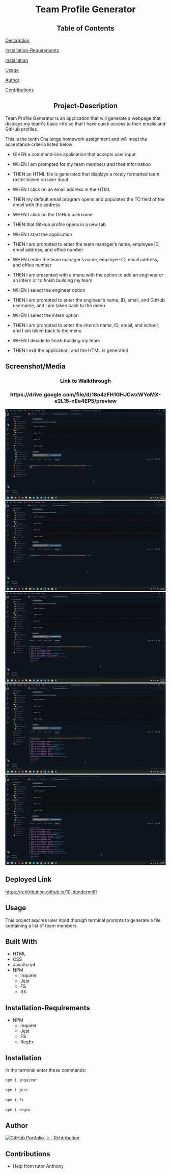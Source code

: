 <h1 align="center">Team Profile Generator</h1>

<h2 align="center">Table of Contents</h2>

  [Description](#Project-Description)
  
  [Installation-Requirements](##Installation-Requirements)
  
  [Installation](##Installation)
  
  [Usage](##Usage)
  
  [Author](##Author) 

  [Contributions](##Contributions)
  

<h2 align="center">Project-Description</h2>
Team Profile Generator is an application that will generate a webpage that displays my team's basic info so that I have quick access to their emails and GitHub profiles.

This is the tenth Challenge homework assignment and will meet the acceptance criteria listed below:

- GIVEN a command-line application that accepts user input

- WHEN I am prompted for my team members and their information

- THEN an HTML file is generated that displays a nicely formatted team roster based on user input

- WHEN I click on an email address in the HTML

- THEN my default email program opens and populates the TO field of the email with the address

- WHEN I click on the GitHub username

- THEN that GitHub profile opens in a new tab

- WHEN I start the application

- THEN I am prompted to enter the team manager’s name, employee ID, email address, and office number

- WHEN I enter the team manager’s name, employee ID, email address, and office number

- THEN I am presented with a menu with the option to add an engineer or an intern or to finish building my team

- WHEN I select the engineer option

- THEN I am prompted to enter the engineer’s name, ID, email, and GitHub username, and I am taken back to the menu

- WHEN I select the intern option

- THEN I am prompted to enter the intern’s name, ID, email, and school, and I am taken back to the menu

- WHEN I decide to finish building my team

- THEN I exit the application, and the HTML is generated


## Screenshot/Media
<h3 align="center">Link to Walkthrough</h3>
<h3 align="center">https://drive.google.com/file/d/18o4zFH1GHJCwxWYoMX-e2L15-nEe4EP5/preview</h3>

![usageGif1](src\media\dunder-gif-t.gif)
![usageGif1](src\media\dunder-gif-1.gif)
![usageGif2](src\media\dunder-gif-2.gif)
![usageGif3](src\media\dunder-gif-3.gif)
![usageGif4](src\media\dunder-gif-4.gif)

## Deployed Link

https://rehtribution.github.io/10-dundermiff/

## Usage
This project aquires user input thorugh terminal prompts to generate a file containing a list of team members.
## Built With

- HTML
- CSS
- JavaScript
- NPM
    - Inquirer
    - Jest
    - FS
    - RX

## Installation-Requirements
- NPM
    - Inquirer
    - Jest
    - FS
    - RegEx
## Installation
In the terminal enter these commands:
```bash
npm i inquirer
```
```bash
npm i jest
```
```bash
npm i fs
```
```bash
npm i regex
```

## Author

[![GitHub Portfolio -> - Rehtribution](https://img.shields.io/badge/GitHub_Portfolio_-->-Rehtribution-1f425f?style=for-the-badge)](https://github.com/Rehtribution)

## Contributions

- Help from tutor Anthony
